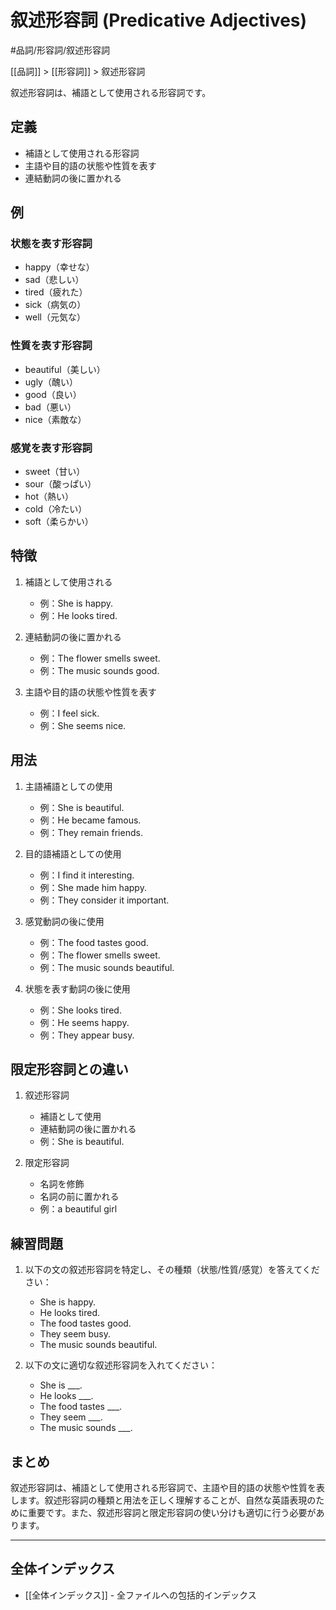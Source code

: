 # 叙述形容詞 (Predicative Adjectives)

#品詞/形容詞/叙述形容詞

[[品詞]] > [[形容詞]] > 叙述形容詞

叙述形容詞は、補語として使用される形容詞です。

## 定義
- 補語として使用される形容詞
- 主語や目的語の状態や性質を表す
- 連結動詞の後に置かれる

## 例
### 状態を表す形容詞
- happy（幸せな）
- sad（悲しい）
- tired（疲れた）
- sick（病気の）
- well（元気な）

### 性質を表す形容詞
- beautiful（美しい）
- ugly（醜い）
- good（良い）
- bad（悪い）
- nice（素敵な）

### 感覚を表す形容詞
- sweet（甘い）
- sour（酸っぱい）
- hot（熱い）
- cold（冷たい）
- soft（柔らかい）

## 特徴
1. 補語として使用される
   - 例：She is happy.
   - 例：He looks tired.

2. 連結動詞の後に置かれる
   - 例：The flower smells sweet.
   - 例：The music sounds good.

3. 主語や目的語の状態や性質を表す
   - 例：I feel sick.
   - 例：She seems nice.

## 用法
1. 主語補語としての使用
   - 例：She is beautiful.
   - 例：He became famous.
   - 例：They remain friends.

2. 目的語補語としての使用
   - 例：I find it interesting.
   - 例：She made him happy.
   - 例：They consider it important.

3. 感覚動詞の後に使用
   - 例：The food tastes good.
   - 例：The flower smells sweet.
   - 例：The music sounds beautiful.

4. 状態を表す動詞の後に使用
   - 例：She looks tired.
   - 例：He seems happy.
   - 例：They appear busy.

## 限定形容詞との違い
1. 叙述形容詞
   - 補語として使用
   - 連結動詞の後に置かれる
   - 例：She is beautiful.

2. 限定形容詞
   - 名詞を修飾
   - 名詞の前に置かれる
   - 例：a beautiful girl

## 練習問題
1. 以下の文の叙述形容詞を特定し、その種類（状態/性質/感覚）を答えてください：
   - She is happy.
   - He looks tired.
   - The food tastes good.
   - They seem busy.
   - The music sounds beautiful.

2. 以下の文に適切な叙述形容詞を入れてください：
   - She is ___.
   - He looks ___.
   - The food tastes ___.
   - They seem ___.
   - The music sounds ___.

## まとめ
叙述形容詞は、補語として使用される形容詞で、主語や目的語の状態や性質を表します。叙述形容詞の種類と用法を正しく理解することが、自然な英語表現のために重要です。また、叙述形容詞と限定形容詞の使い分けも適切に行う必要があります。

---

## 全体インデックス
- [[全体インデックス]] - 全ファイルへの包括的インデックス 